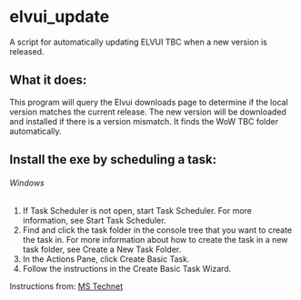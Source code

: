 
# elvui_update
A script for automatically updating ELVUI TBC when a new version is released.

## What it does:
This program will query the Elvui downloads page to determine if the local version matches the current release. The new version will be downloaded and installed if there is a version mismatch.
It finds the WoW TBC folder automatically.

## Install the exe by scheduling a task:
###### Windows
1. If Task Scheduler is not open, start Task Scheduler. For more information, see Start Task Scheduler.
2. Find and click the task folder in the console tree that you want to create the task in. For more information about how to create the task in a new task folder, see Create a New Task Folder.
3. In the Actions Pane, click Create Basic Task.
4. Follow the instructions in the Create Basic Task Wizard.
    
Instructions from: [MS Technet](https://technet.microsoft.com/en-us/library/cc748993(v=ws.11).aspx#BKMK_winui)
